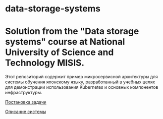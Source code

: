 # data-storage-systems
# Solution from the "Data storage systems" course at National University of Science and Technology MISIS.

Этот репозиторий содержит пример микросервисной архитектуры для системы обучения японскому языку, разработанный в учебных целях для демонстрации использования Kubernetes и основных компонентов инфраструктуры.

[Постановка задачи](description.txt)

[Описание системы](project_overview.pdf)
